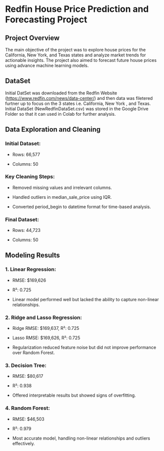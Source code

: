 # Redfin House Price Prediction and Forecasting Project

## Project Overview

The main objective of the project was to explore house prices for the California, New York, and Texas states and analyze market trends for actionable insights. The project also aimed to forecast future house prices using advance machine learning models.

## DataSet

Initial DatSet was downloaded from the Redfin Website (https://www.redfin.com/news/data-center/) and then data was filetered furtner up to focus on the 3 states i.e. California, New York , and Texas. Initial DataSet (NewRedfinDataSet.csv) was stored in the Google Drive Folder so that it can used in Colab for further analysis.


## Data Exploration and Cleaning
### Initial Dataset:

* Rows: 66,577

* Columns: 50

### Key Cleaning Steps:

* Removed missing values and irrelevant columns.

* Handled outliers in median_sale_price using IQR.

* Converted period_begin to datetime format for time-based analysis.

### Final Dataset:

* Rows: 44,723

* Columns: 50

## Modeling Results

### 1. Linear Regression:

* RMSE: $169,626

* R²: 0.725

* Linear model performed well but lacked the ability to capture non-linear relationships.

### 2. Ridge and Lasso Regression:

* Ridge RMSE: $169,637, R²: 0.725

* Lasso RMSE: $169,626, R²: 0.725

* Regularization reduced feature noise but did not improve performance over Random Forest.

### 3. Decision Tree:

* RMSE: $80,617

* R²: 0.938

* Offered interpretable results but showed signs of overfitting.

### 4. Random Forest:

* RMSE: $46,503

* R²: 0.979

* Most accurate model, handling non-linear relationships and outliers effectively.




